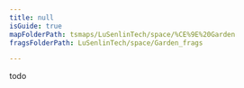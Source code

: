 ```yaml
---
title: null
isGuide: true
mapFolderPath: tsmaps/LuSenlinTech/space/%CE%9E%20Garden
fragsFolderPath: LuSenlinTech/space/Garden_frags

---
```



<!-- tsGuideRenderComment {"guide":{"id":"tspQFx08n","path":"LuSenlinTech/space","fragmentFolderPath":"LuSenlinTech/space/Garden_frags"},"fragment":{"id":"tspQFx08n","topLevelMapKey":"s7LPlH16Y","mapKeyChain":"s7LPlH16Y","guideID":"tspQFx0sE","guidePath":"c:/GitHub/MuddySpud/MuddySpud.github.io/tsmaps/LuSenlinTech/space/Garden.tsmap","chartKey":"s7LPlH16Y","isLeaf":true,"options":[]}} -->

todo